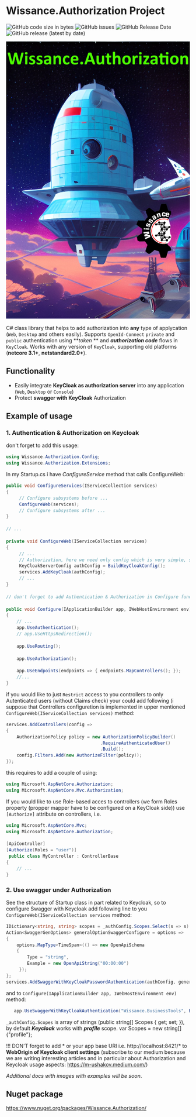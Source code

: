 # Wissance.Authorization Project
![GitHub code size in bytes](https://img.shields.io/github/languages/code-size/wissance/Authorization?style=plastic) 
![GitHub issues](https://img.shields.io/github/issues/wissance/Authorization?style=plastic)
![GitHub Release Date](https://img.shields.io/github/release-date/wissance/Authorization) 
![GitHub release (latest by date)](https://img.shields.io/github/downloads/wissance/Authorization/v1.1.3/total?style=plastic)

![LabWatcher: is automated Mossbauer laboratory control toolset](/img/cover.png)

C# class library that helps to add authorization into **any** type of applycation (`Web`, `Desktop` and others easily). Supports `OpenId-Connect` `private` and `public` authentication using ***token* ** and ***authorization code*** flows in `KeyCloak`. Works with any version of `KeyCloak`, supporting old platforms (**netcore 3.1+**, **netstandard2.0+**).


## Functionality
* Easily integrate **KeyCloak as authorization server** into any application (`Web`, `Desktop` or `Console`)
* Protect **swagger with KeyCloak** Authorization

## Example of usage
### 1. Authentication & Authorization on Keycloak

don't forget to add this usage:
```csharp
using Wissance.Authorization.Config;
using Wissance.Authorization.Extensions;
```

In my Startup.cs i have _ConfigureService_ method that calls ConfigureWeb:
```csharp
public void ConfigureServices(IServiceCollection services)
{
     // Configure subsystems before ...
     ConfigureWeb(services);
     // Configure subsystems after ...
}

// ...

private void ConfigureWeb(IServiceCollection services)
{
     // ...
     // Authorization, here we need only config which is very simple, see KeyCloakAuthenticator tests
     KeyCloakServerConfig authConfig = BuildKeyCloakConfig();
     services.AddKeyCloak(authConfig);
     // ...
}

// don't forget to add Authentication & Authorization in Configure function, like this:

public void Configure(IApplicationBuilder app, IWebHostEnvironment env)
{
    // ...
    app.UseAuthentication();
    // app.UseHttpsRedirection();

    app.UseRouting();

    app.UseAuthorization();

    app.UseEndpoints(endpoints => { endpoints.MapControllers(); });
    //...
}

```

if you would like to just `Restrict` access to you controllers to only Autenticated users (without Claims check) your could add following (i suppose that Controllers configuretion is implemented in upper mentioned `ConfigureWeb(IServiceCollection services)` method:

```csharp
services.AddControllers(config =>
{
    AuthorizationPolicy policy = new AuthorizationPolicyBuilder()
                                    .RequireAuthenticatedUser()
                                    .Build();
    config.Filters.Add(new AuthorizeFilter(policy));
});
```
this requires to add a couple of using:

```csharp
using Microsoft.AspNetCore.Authorization;
using Microsoft.AspNetCore.Mvc.Authorization;
```

If you would like to use Role-based acces to controllers (we form Roles property (propper mapper have to be configured on a KeyCloak side)) use `[Authorize]` attribute on controllers, i.e.
```csharp
using Microsoft.AspNetCore.Mvc;
using Microsoft.AspNetCore.Authorization;

[ApiController]
[Authorize(Roles = "user")]
 public class MyController : ControllerBase
{
    // ...
}
```

### 2. Use swagger under Authorization

See the structure of Startup class in part related to Keycloak, so to configure Swagger with Keycloak add following line to you `ConfigureWeb(IServiceCollection services` method:

```csharp
IDictionary<string, string> scopes = _authConfig.Scopes.Select(s => s).ToDictionary(k => k, v => v);
Action<SwaggerGenOptions> generalOptionSwaggerConfigure = options =>
{
    options.MapType<TimeSpan>(() => new OpenApiSchema
    {
        Type = "string",
        Example = new OpenApiString("00:00:00")
     });
};
services.AddSwaggerWithKeyCloakPasswordAuthentication(authConfig, generalOptionSwaggerConfigure, scopes);
```

and to `Configure(IApplicationBuilder app, IWebHostEnvironment env)` method:

```csharp
   app.UseSwaggerWithKeyCloakAuthentication("Wissance.BusinessTools", BuildKeyCloakConfig(), _authConfig.Scopes);
```

`_authConfig.Scopes` is array of strings (public string[] Scopes { get; set; }), by default _**Keycloak**_ works with _**profile**_ scope.
var Scopes = new string[]{"profile"};

!!! DON'T forget to add * or your app base URI i.e. http://localhost:8421/* to **WebOrigin of Keycloak client settings** (subscribe to our medium because we are writing interesting articles and in particular about Authorization and Keycloak usage aspects: https://m-ushakov.medium.com/)

_Additional docs with images with examples will be soon_.

## Nuget package
https://www.nuget.org/packages/Wissance.Authorization/
